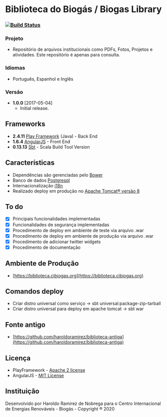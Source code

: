 # Biblioteca do Biogás / Biogas Library

### [![Build Status](https://travis-ci.org/haroldoramirez/biblioteca.svg?branch=master)](https://travis-ci.org/haroldoramirez/biblioteca)

### Projeto
* Repositório de arquivos institucionais como PDFs, Fotos, Projetos e atividades.
  Este repositório é apenas para consulta.

### Idiomas
* Português, Espanhol e Inglês

### Versão
* **1.0.0** [2017-05-04]
  * Initial release.
  
## Frameworks 
* **2.4.11** [Play Framework](https://playframework.com/) (Java) - Back End
* **1.6.4** [AngularJS](https://angularjs.org/) - Front End
* **0.13.13** [Sbt](http://www.scala-sbt.org/0.13/docs/Basic-Def.html) - Scala Build Tool Version

## Características
* Dependências são gerenciadas pelo [Bower](https://bower.io/)
* Banco de dados [Postgresql](https://www.postgresql.org/)
* Internacionalização [i18n](https://www.w3.org/International/questions/qa-i18n)
* Realizado deploy em produção no [Apache Tomcat® versão 8](https://tomcat.apache.org/download-80.cgi)

## To do
 - [X] Principais funcionalidades implementadas
 - [X] Funcionalidades de segurança implementadas
 - [X] Procedimento de deploy em ambiente de teste via arquivo .war
 - [X] Procedimento de deploy em ambiente de produção via arquivo .war
 - [X] Procedimento de adicionar twitter widgets
 - [X] Procedimento de documentação
 
## Ambiente de Produção
 - [https://biblioteca.cibiogas.org](https://biblioteca.cibiogas.org)
 
## Comandos deploy
 - Criar distro universal como serviço -> sbt universal:package-zip-tarball
 - Criar distro universal para deploy em apache tomcat -> sbt war
 
## Fonte antigo
 - [https://github.com/haroldoramirez/biblioteca-antiga](https://github.com/haroldoramirez/biblioteca-antiga)
  
## Licença
* PlayFramework - [Apache 2 license](https://www.apache.org/licenses/LICENSE-2.0.html)
* AngularJS - [MIT License](https://github.com/angular/angular.js/blob/master/LICENSE)

## Instituição
Desenvolvido por Haroldo Ramirez de Nobrega para o Centro Internacional de Energias Renováveis - Biogás - Copyright ® 2020